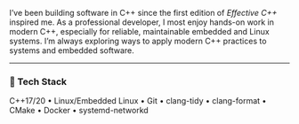 I’ve been building software in C++ since the first edition of *Effective C++* inspired me. As a professional developer, I most enjoy hands-on work in modern C++, especially for reliable, maintainable embedded and Linux systems. I’m always exploring ways to apply modern C++ practices to systems and embedded software.

---
### 🧰 Tech Stack
C++17/20 • Linux/Embedded Linux • Git • clang-tidy • clang-format • CMake  • Docker • systemd-networkd
